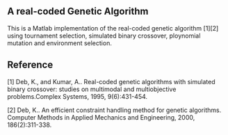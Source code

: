 ## A real-coded Genetic Algorithm
This is a Matlab implementation of the real-coded genetic algorithm [1][2] using tournament selection, simulated binary crossover, ploynomial mutation and environment selection.

## Reference
[1] Deb, K., and Kumar, A.. Real-coded genetic algorithms with simulated binary crossover: studies on multimodal and multiobjective problems.Complex Systems, 1995, 9(6):431-454.

[2] Deb, K.. An efficient constraint handling method for genetic algorithms. Computer Methods in Applied Mechanics and Engineering, 2000, 186(2):311-338.
